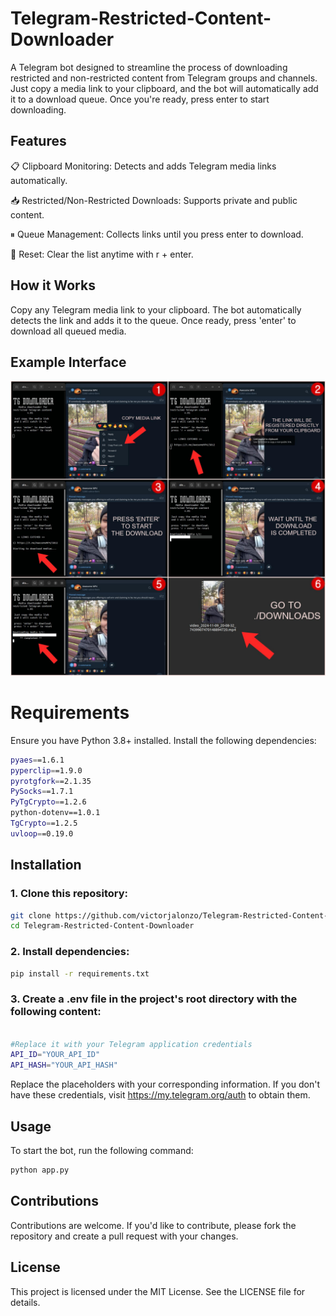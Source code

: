 # Telegram-Restricted-Content-Downloader

A Telegram bot designed to streamline the process of downloading restricted and non-restricted content from Telegram groups and channels. Just copy a media link to your clipboard, and the bot will automatically add it to a download queue. Once you're ready, press enter to start downloading.

## Features

📋 Clipboard Monitoring: Detects and adds Telegram media links automatically.

📥 Restricted/Non-Restricted Downloads: Supports private and public content.

⏸ Queue Management: Collects links until you press enter to download.

🔄 Reset: Clear the list anytime with r + enter.

## How it Works

Copy any Telegram media link to your clipboard.
The bot automatically detects the link and adds it to the queue.
Once ready, press 'enter' to download all queued media.

## Example Interface

![ ](/example/example.png)

# Requirements

Ensure you have Python 3.8+ installed. Install the following dependencies:

```bash
pyaes==1.6.1
pyperclip==1.9.0
pyrotgfork==2.1.35
PySocks==1.7.1
PyTgCrypto==1.2.6
python-dotenv==1.0.1
TgCrypto==1.2.5
uvloop==0.19.0
```

## Installation

### 1. Clone this repository:

```bash
git clone https://github.com/victorjalonzo/Telegram-Restricted-Content-Downloader.git
cd Telegram-Restricted-Content-Downloader
```

### 2. Install dependencies:

```bash
pip install -r requirements.txt
```

### 3. Create a .env file in the project's root directory with the following content:

```bash

#Replace it with your Telegram application credentials
API_ID="YOUR_API_ID"
API_HASH="YOUR_API_HASH"

```
Replace the placeholders with your corresponding information.
If you don't have these credentials, visit https://my.telegram.org/auth to obtain them.

## Usage

To start the bot, run the following command:
```bash
python app.py
```

## Contributions

Contributions are welcome. If you'd like to contribute, please fork the repository and create a pull request with your changes.

## License

This project is licensed under the MIT License. See the LICENSE file for details.